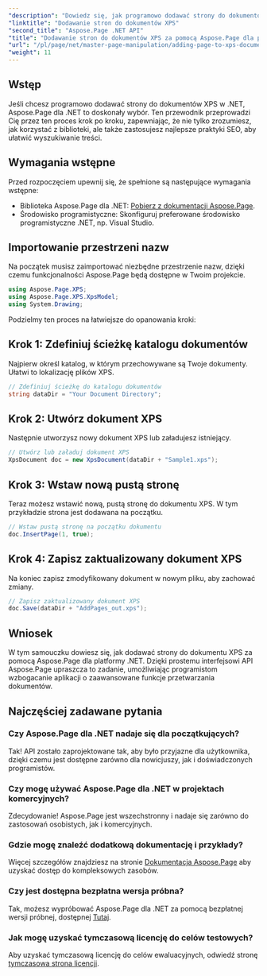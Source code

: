 ```yaml
---
"description": "Dowiedz się, jak programowo dodawać strony do dokumentów XPS za pomocą Aspose.Page dla .NET. Ten kompleksowy przewodnik zawiera wymagania wstępne, przykłady kodu i odpowiedzi na często zadawane pytania."
"linktitle": "Dodawanie stron do dokumentów XPS"
"second_title": "Aspose.Page .NET API"
"title": "Dodawanie stron do dokumentów XPS za pomocą Aspose.Page dla platformy .NET"
"url": "/pl/page/net/master-page-manipulation/adding-page-to-xps-document/"
"weight": 11
---
```


## Wstęp

Jeśli chcesz programowo dodawać strony do dokumentów XPS w .NET, Aspose.Page dla .NET to doskonały wybór. Ten przewodnik przeprowadzi Cię przez ten proces krok po kroku, zapewniając, że nie tylko zrozumiesz, jak korzystać z biblioteki, ale także zastosujesz najlepsze praktyki SEO, aby ułatwić wyszukiwanie treści.

## Wymagania wstępne

Przed rozpoczęciem upewnij się, że spełnione są następujące wymagania wstępne:

- Biblioteka Aspose.Page dla .NET: [Pobierz z dokumentacji Aspose.Page](https://reference.aspose.com/page/net/).
- Środowisko programistyczne: Skonfiguruj preferowane środowisko programistyczne .NET, np. Visual Studio.

## Importowanie przestrzeni nazw

Na początek musisz zaimportować niezbędne przestrzenie nazw, dzięki czemu funkcjonalności Aspose.Page będą dostępne w Twoim projekcie.

```csharp
using Aspose.Page.XPS;
using Aspose.Page.XPS.XpsModel;
using System.Drawing;
```

Podzielmy ten proces na łatwiejsze do opanowania kroki:

## Krok 1: Zdefiniuj ścieżkę katalogu dokumentów

Najpierw określ katalog, w którym przechowywane są Twoje dokumenty. Ułatwi to lokalizację plików XPS.

```csharp
// Zdefiniuj ścieżkę do katalogu dokumentów
string dataDir = "Your Document Directory";
```

## Krok 2: Utwórz dokument XPS

Następnie utworzysz nowy dokument XPS lub załadujesz istniejący.

```csharp
// Utwórz lub załaduj dokument XPS
XpsDocument doc = new XpsDocument(dataDir + "Sample1.xps");
```

## Krok 3: Wstaw nową pustą stronę

Teraz możesz wstawić nową, pustą stronę do dokumentu XPS. W tym przykładzie strona jest dodawana na początku.

```csharp
// Wstaw pustą stronę na początku dokumentu
doc.InsertPage(1, true);
```

## Krok 4: Zapisz zaktualizowany dokument XPS

Na koniec zapisz zmodyfikowany dokument w nowym pliku, aby zachować zmiany.

```csharp
// Zapisz zaktualizowany dokument XPS
doc.Save(dataDir + "AddPages_out.xps");
```

## Wniosek

W tym samouczku dowiesz się, jak dodawać strony do dokumentu XPS za pomocą Aspose.Page dla platformy .NET. Dzięki prostemu interfejsowi API Aspose.Page upraszcza to zadanie, umożliwiając programistom wzbogacanie aplikacji o zaawansowane funkcje przetwarzania dokumentów.

## Najczęściej zadawane pytania

### Czy Aspose.Page dla .NET nadaje się dla początkujących?

Tak! API zostało zaprojektowane tak, aby było przyjazne dla użytkownika, dzięki czemu jest dostępne zarówno dla nowicjuszy, jak i doświadczonych programistów.

### Czy mogę używać Aspose.Page dla .NET w projektach komercyjnych?

Zdecydowanie! Aspose.Page jest wszechstronny i nadaje się zarówno do zastosowań osobistych, jak i komercyjnych.

### Gdzie mogę znaleźć dodatkową dokumentację i przykłady?

Więcej szczegółów znajdziesz na stronie [Dokumentacja Aspose.Page](https://reference.aspose.com/page/net/) aby uzyskać dostęp do kompleksowych zasobów.

### Czy jest dostępna bezpłatna wersja próbna?

Tak, możesz wypróbować Aspose.Page dla .NET za pomocą bezpłatnej wersji próbnej, dostępnej [Tutaj](https://releases.aspose.com/).

### Jak mogę uzyskać tymczasową licencję do celów testowych?

Aby uzyskać tymczasową licencję do celów ewaluacyjnych, odwiedź stronę [tymczasowa strona licencji](https://purchase.conholdate.com/temporary-license/).